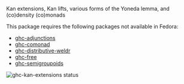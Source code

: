Kan extensions, Kan lifts, various forms of the Yoneda lemma, and (co)density (co)monads

This package requires the following packages not available in Fedora:

* [ghc-adjunctions](../ghc-adjunctions)
* [ghc-comonad](../ghc-comonad)
* [ghc-distributive-weldr](../ghc-distributive-weldr)
* [ghc-free](../ghc-free)
* [ghc-semigroupoids](../ghc-semigroupoids)

![ghc-kan-extensions status](https://copr.fedorainfracloud.org/coprs/dshea/bdcs-haskell-deps/package/ghc-kan-extensions/status_image/last_build.png)
